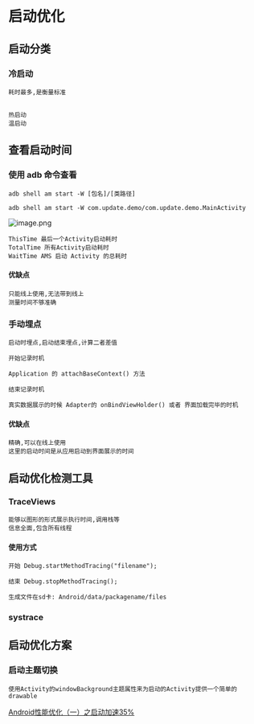 # 启动优化

## 启动分类

### 冷启动

    耗时最多,是衡量标准
    

    热启动
    温启动

## 查看启动时间
 
### 使用 adb 命令查看

    adb shell am start -W [包名]/[类路径]

    adb shell am start -W com.update.demo/com.update.demo.MainActivity

![image.png](https://upload-images.jianshu.io/upload_images/61189-8d9e9c37c9b21de3.png)

    ThisTime 最后一个Activity启动耗时
    TotalTime 所有Activity启动耗时
    WaitTime AMS 启动 Activity 的总耗时

#### 优缺点

    只能线上使用,无法带到线上
    测量时间不够准确

### 手动埋点

    启动时埋点,启动结束埋点,计算二者差值

    开始记录时机

    Application 的 attachBaseContext() 方法

    结束记录时机

    真实数据展示的时候 Adapter的 onBindViewHolder() 或者 界面加载完毕的时机

#### 优缺点

    精确,可以在线上使用
    这里的启动时间是从应用启动到界面展示的时间

## 启动优化检测工具

### TraceViews

    能够以图形的形式展示执行时间,调用栈等
    信息全面,包含所有线程

#### 使用方式

    开始 Debug.startMethodTracing("filename");

    结束 Debug.stopMethodTracing();

    生成文件在sd卡: Android/data/packagename/files

### systrace

## 启动优化方案

### 启动主题切换

    使用Activity的windowBackground主题属性来为启动的Activity提供一个简单的drawable


[Android性能优化（一）之启动加速35%](https://juejin.im/post/5874bff0128fe1006b443fa0)